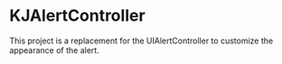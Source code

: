 # KJAlertController

This project is a replacement for the UIAlertController to customize the appearance of the alert.
